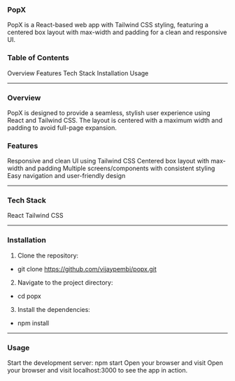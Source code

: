 ### PopX

PopX is a React-based web app with Tailwind CSS styling, featuring a centered box layout with max-width and padding for a clean and responsive UI.

### Table of Contents

Overview
Features
Tech Stack
Installation
Usage

---

### Overview

PopX is designed to provide a seamless, stylish user experience using React and Tailwind CSS. The layout is centered with a maximum width and padding to avoid full-page expansion.

### Features

Responsive and clean UI using Tailwind CSS
Centered box layout with max-width and padding
Multiple screens/components with consistent styling
Easy navigation and user-friendly design

---

### Tech Stack

React
Tailwind CSS

---

### Installation

1. Clone the repository:

-   git clone https://github.com/vijaypembi/popx.git

2. Navigate to the project directory:

-   cd popx

3. Install the dependencies:

-   npm install

---

### Usage

Start the development server:
npm start
Open your browser and visit
Open your browser and visit localhost:3000 to see the app in action.
